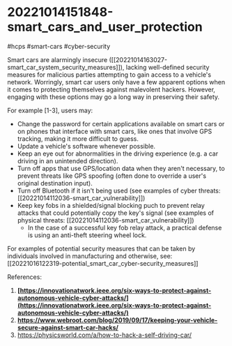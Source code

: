 # 20221014151848-smart_cars_and_user_protection
#hcps #smart-cars #cyber-security

Smart cars are alarmingly insecure ([[20221014163027-smart_car_system_security_measures]]), lacking well-defined security measures for malicious parties attempting to gain access to a vehicle's network. Worringly, smart car users only have a few apparent options when it comes to protecting themselves against malevolent hackers. However, engaging with these options may go a long way in preserving their safety.

For example [1-3], users may:
- Change the password for certain applications available on smart cars or on phones that interface with smart cars, like ones that involve GPS tracking, making it more difficult to guess.
- Update a vehicle's software whenever possible.
- Keep an eye out for abnormalities in the driving experience (e.g. a car driving in an unintended direction).
- Turn off apps that use GPS/location data when they aren't necessary, to prevent threats like GPS spoofing (often done to override a user's original destination input).
- Turn off Bluetooth if it isn't being used (see examples of cyber threats: [[20221014112036-smart_car_vulnerability]])
- Keep key fobs in a shielded/signal blocking puch to prevent relay attacks that could potentially copy the key's signal (see examples of physical threats: [[20221014112036-smart_car_vulnerability]])
	- In the case of a successful key fob relay attack, a practical defense is using an anti-theft steering wheel lock.

For examples of potential security measures that can be taken by individuals involved in manufacturing and otherwise, see: [[20221016122319-potential_smart_car_cyber-security_measures]]

References:
1. **[https://innovationatwork.ieee.org/six-ways-to-protect-against-autonomous-vehicle-cyber-attacks/](https://innovationatwork.ieee.org/six-ways-to-protect-against-autonomous-vehicle-cyber-attacks/)**
2. **https://www.webroot.com/blog/2019/09/17/keeping-your-vehicle-secure-against-smart-car-hacks/**
3. https://physicsworld.com/a/how-to-hack-a-self-driving-car/